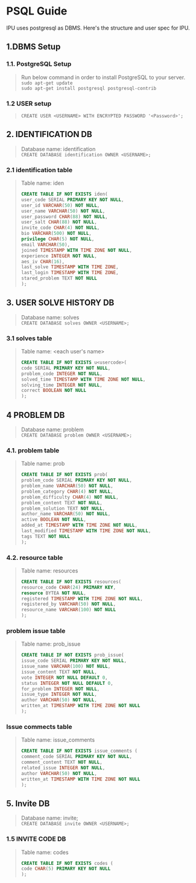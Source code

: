 # PSQL Guide

IPU uses postgresql as DBMS. Here's the structure and user spec for IPU.

## 1.DBMS Setup
### 1.1. PostgreSQL Setup
> Run below command in order to install PostgreSQL to your server.   
> `sudo apt-get update`   
> `sudo apt-get install postgresql postgresql-contrib`
### 1.2 USER setup
> `CREATE USER <USERNAME> WITH ENCRYPTED PASSWORD '<Password>';`

## 2. IDENTIFICATION DB
> Database name: identification  
> `CREATE DATABASE identification OWNER <USERNAME>;`
### 2.1 identification table
> Table name: iden
> ```sql
> CREATE TABLE IF NOT EXISTS iden(
> user_code SERIAL PRIMARY KEY NOT NULL,
> user_id VARCHAR(50) NOT NULL,
> user_name VARCHAR(50) NOT NULL,
> user_password CHAR(88) NOT NULL,
> user_salt CHAR(88) NOT NULL,
> invite_code CHAR(4) NOT NULL,
> bio VARCHAR(500) NOT NULL,
> privilege CHAR(5) NOT NULL,
> email VARCHAR(50),
> joined TIMESTAMP WITH TIME ZONE NOT NULL,
> experience INTEGER NOT NULL,
> aes_iv CHAR(16),
> last_solve TIMESTAMP WITH TIME ZONE,
> last_login TIMESTAMP WITH TIME ZONE,
> stared_problem TEXT NOT NULL
> );
> ```

## 3. USER SOLVE HISTORY DB
> Database name: solves  
> `CREATE DATABASE solves OWNER <USERNAME>;`
### 3.1 solves table
> Table name: <each user's name>
> ```sql
> CREATE TABLE IF NOT EXISTS u<usercode>(
> code SERIAL PRIMARY KEY NOT NULL,
> problem_code INTEGER NOT NULL,
> solved_time TIMESTAMP WITH TIME ZONE NOT NULL,
> solving_time INTEGER NOT NULL,
> correct BOOLEAN NOT NULL
> );
> ```

## 4 PROBLEM DB
> Database name: problem  
> `CREATE DATABASE problem OWNER <USERNAME>;`
### 4.1. problem table
> Table name: prob
> ```sql
> CREATE TABLE IF NOT EXISTS prob(
> problem_code SERIAL PRIMARY KEY NOT NULL,
> problem_name VARCHAR(50) NOT NULL,
> problem_category CHAR(4) NOT NULL,
> problem_difficulty CHAR(4) NOT NULL,
> problem_content TEXT NOT NULL,
> problem_solution TEXT NOT NULL,
> author_name VARCHAR(50) NOT NULL,
> active BOOLEAN NOT NULL,
> added_at TIMESTAMP WITH TIME ZONE NOT NULL,
> last_modified TIMESTAMP WITH TIME ZONE NOT NULL,
> tags TEXT NOT NULL
> );
> ```
### 4.2. resource table
> Table name: resources
> ```sql
> CREATE TABLE IF NOT EXISTS resources(
> resource_code CHAR(24) PRIMARY KEY,
> resource BYTEA NOT NULL,
> registered TIMESTAMP WITH TIME ZONE NOT NULL,
> registered_by VARCHAR(50) NOT NULL,
> resource_name VARCHAR(100) NOT NULL
> );
> ```
### problem issue table
> Table name: prob_issue
> ```sql
> CREATE TABLE IF NOT EXISTS prob_issue(
> issue_code SERIAL PRIMARY KEY NOT NULL,
> issue_name VARCHAR(100) NOT NULL,
> issue_content TEXT NOT NULL,
> vote INTEGER NOT NULL DEFAULT 0,
> status INTEGER NOT NULL DEFAULT 0,
> for_problem INTEGER NOT NULL,
> issue_type INTEGER NOT NULL,
> author VARCHAR(50) NOT NULL,
> written_at TIMESTAMP WITH TIME ZONE NOT NULL
> );
> ```
### Issue commects table
> Table name: issue_comments
> ```sql
> CREATE TABLE IF NOT EXISTS issue_comments (
> comment_code SERIAL PRIMARY KEY NOT NULL,
> comment_content TEXT NOT NULL,
> related_issue INTEGER NOT NULL,
> author VARCHAR(50) NOT NULL,
> written_at TIMESTAMP WITH TIME ZONE NOT NULL
> );
> ```

## 5. Invite DB
> Database name: invite;  
> `CREATE DATABASE invite OWNER <USERNAME>;`
### 1.5 INVITE CODE DB
> Table name: codes
> ```sql
> CREATE TABLE IF NOT EXISTS codes (
> code CHAR(5) PRIMARY KEY NOT NULL
> );
> ```
>